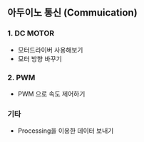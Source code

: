 ## 아두이노 통신 (Commuication)
### 1. DC MOTOR
* 모터드라이버 사용해보기
* 모터 방향 바꾸기
### 2. PWM
* PWM 으로 속도 제어하기
### 기타
* Processing을 이용한 데이터 보내기

